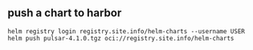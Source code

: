 ## push a chart to harbor
```
helm registry login registry.site.info/helm-charts --username USER
helm push pulsar-4.1.0.tgz oci://registry.site.info/helm-charts
```


